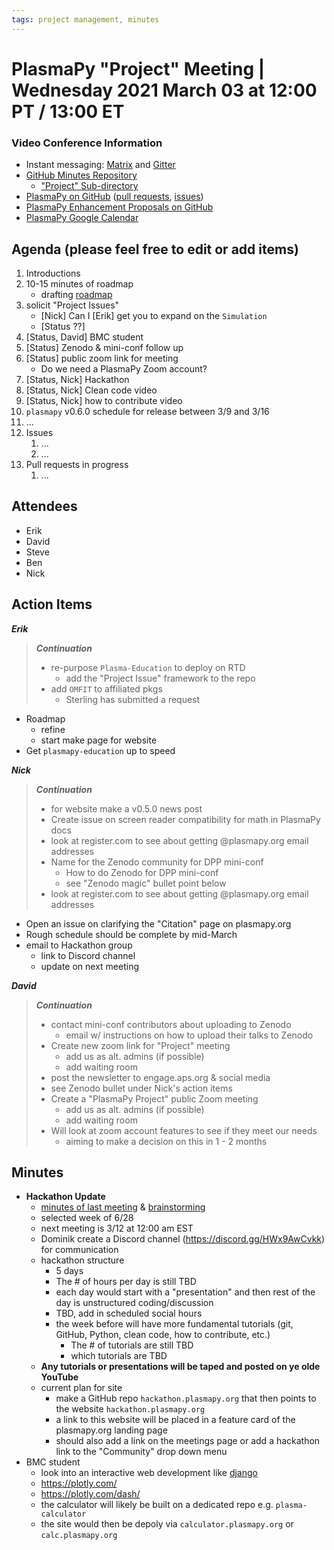 ```yaml
---
tags: project management, minutes
---
```


# PlasmaPy "Project" Meeting | Wednesday 2021 March 03 at 12:00 PT / 13:00 ET

### Video Conference Information
* Instant messaging: [Matrix](https://element.im/app/#/room/#plasmapy:openastronomy.org) and [Gitter](https://gitter.im/PlasmaPy/Lobby)
* [GitHub Minutes Repository](https://github.com/PlasmaPy/plasmapy-project/tree/master/minutes)
    * ["Project" Sub-directory](https://github.com/PlasmaPy/plasmapy-project/tree/master/minutes/_project)
* [PlasmaPy on GitHub](https://github.com/PlasmaPy/plasmapy) ([pull requests](https://github.com/PlasmaPy/plasmapy/pulls), [issues](https://github.com/PlasmaPy/plasmapy/issues))
* [PlasmaPy Enhancement Proposals on GitHub](https://github.com/PlasmaPy/PlasmaPy-PLEPs)
* [PlasmaPy Google Calendar](https://calendar.google.com/calendar?cid=bzVsb3ZkcW0zaWxsam00ZTlrMDd2cmw5bWdAZ3JvdXAuY2FsZW5kYXIuZ29vZ2xlLmNvbQ)

## Agenda (please feel free to edit or add items)

1. Introductions
2. 10-15 minutes of roadmap
    * drafting [roadmap](https://hackmd.io/@plasmapy/ry0mmnj6v)
3. solicit "Project Issues"
    * [Nick] Can I [Erik] get you to expand on the `Simulation`
    * [Status ??]
4. [Status, David] BMC student
5. [Status] Zenodo & mini-conf follow up
6. [Status] public zoom link for meeting
    * Do we need a PlasmaPy Zoom account?
7. [Status, Nick] Hackathon
8. [Status, Nick] Clean code video
9. [Status, Nick] how to contribute video
10. `plasmapy` v0.6.0 schedule for release between 3/9 and 3/16
11. ...
12. Issues
    1. ...
    2. ...
13. Pull requests in progress 
    1. ...
    
## Attendees

* Erik
* David
* Steve
* Ben
* Nick

## Action Items

***Erik***
> ***Continuation***
> * re-purpose `Plasma-Education` to deploy on RTD
>     * add the "Project Issue" framework to the repo
> * add `OMFIT` to affiliated pkgs
>     * Sterling has submitted a request
* Roadmap
    * refine
    * start make page for website
* Get `plasmapy-education` up to speed

***Nick***
> ***Continuation***
> * for website make a v0.5.0 news post
> * Create issue on screen reader compatibility for math in PlasmaPy docs
> * look at register.com to see about getting @plasmapy.org email addresses
> * Name for the Zenodo community for DPP mini-conf
>    * How to do Zenodo for DPP mini-conf
>    * see "Zenodo magic" bullet point below
> * look at register.com to see about getting @plasmapy.org email addresses
* Open an issue on clarifying the "Citation" page on plasmapy.org
* Rough schedule should be complete by mid-March
* email to Hackathon group
    * link to Discord channel
    * update on next meeting

***David***
> ***Continuation***
> * contact mini-conf contributors about uploading to Zenodo
>     * email w/ instructions on how to upload their talks to Zenodo
> * Create new zoom link for "Project" meeting
>     * add us as alt. admins (if possible)
>     * add waiting room
> * post the newsletter to engage.aps.org & social media
> * see Zenodo bullet under Nick's action items
> * Create a "PlasmaPy Project" public Zoom meeting
>     * add us as alt. admins (if possible)
>     * add waiting room
> * Will look at zoom account features to see if they meet our needs
>     * aiming to make a decision on this in 1 - 2 months

## Minutes

* **Hackathon Update**
    * [minutes of last meeting](https://docs.google.com/document/d/1hvyTB4McoUhLB49_oWT5Acr1CpcAZ41Zg7HeVQKH4ZM/edit?usp=sharing) & [brainstorming](https://docs.google.com/document/d/1WdSSupRpH8ufYmCkpmxkIZuVlq3tSq15xFtk_nynxlQ/edit?usp=sharing)
    * selected week of 6/28
    * next meeting is 3/12 at 12:00 am EST
    * Dominik create a Discord channel (https://discord.gg/HWx9AwCvkk) for communication
    * hackathon structure
        * 5 days
        * The # of hours per day is still TBD
        * each day would start with a "presentation" and then rest of the day is unstructured coding/discussion
        * TBD, add in scheduled social hours
        * the week before will have more fundamental tutorials (git, GitHub, Python, clean code, how to contribute, etc.)
            * The # of tutorials are still TBD
            * which tutorials are TBD
    * **Any tutorials or presentations will be taped and posted on ye olde YouTube**
    * current plan for site
        * make a GitHub repo `hackathon.plasmapy.org` that then points to the website `hackathon.plasmapy.org`
        * a link to this website will be placed in a feature card of the plasmapy.org landing page
        * should also add a link on the meetings page or add a hackathon link to the "Community" drop down menu
* BMC student
    * look into an interactive web development like [django](https://www.djangoproject.com/)
    * https://plotly.com/
    * https://plotly.com/dash/
    * the calculator will likely be built on a dedicated repo e.g. `plasma-calculator`
    * the site would then be depoly via `calculator.plasmapy.org` or `calc.plasmapy.org`

